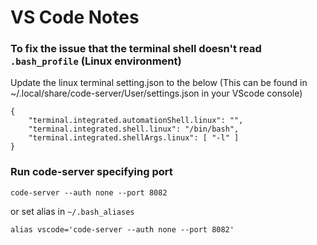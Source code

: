 # VS Code Notes

### To fix the issue that the terminal shell doesn't read `.bash_profile` (Linux environment)

Update the linux terminal setting.json to the below (This can be found in ~/.local/share/code-server/User/settings.json in your VScode console)
```
{
    "terminal.integrated.automationShell.linux": "",
    "terminal.integrated.shell.linux": "/bin/bash",
    "terminal.integrated.shellArgs.linux": [ "-l" ]
}
```

### Run code-server specifying port
```
code-server --auth none --port 8082
```

or set alias in `~/.bash_aliases`
```
alias vscode='code-server --auth none --port 8082'
```
